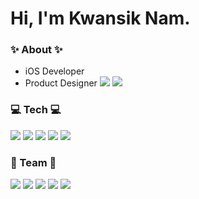 # Hi, I'm Kwansik Nam.

### ✨ About ✨
- iOS Developer
- Product Designer
<a href="https://kwansik.com"><img src="https://img.shields.io/badge/Portfolio-4285F4?style=flat-square&logo=googlechrome&logoColor=white&link=https://kwansik.com"/></a> <a href="https://velog.io/@snack"><img src="https://img.shields.io/badge/Velog-20C997?style=flat-square&logo=velog&logoColor=white&link=https://velog.io/@snack"/></a>

### 💻 Tech 💻
<img src="https://img.shields.io/badge/Swift-F05138?style=flat-square&logo=swift&logoColor=white"/> <img src="https://img.shields.io/badge/HTML5-E34F26?style=flat-square&logo=html5&logoColor=white"/> <img src="https://img.shields.io/badge/CSS3-1572B6?style=flat-square&logo=css3&logoColor=white"/> <img src="https://img.shields.io/badge/JavaScript-F7DF1E?style=flat-square&logo=javascript&logoColor=black"/> <img src="https://img.shields.io/badge/Firebase-FFCA28?style=flat-square&logo=firebase&logoColor=black"/>


### 👏 Team 👏
<img src="https://img.shields.io/badge/Git-F05032?style=flat-square&logo=git&logoColor=white"/> <img src="https://img.shields.io/badge/confluence-172B4D?style=flat-square&logo=confluence&logoColor=white"/> <img src="https://img.shields.io/badge/Jira-0052CC?style=flat-square&logo=Jira&logoColor=white"/> <img src="https://img.shields.io/badge/Slack-4A154B?style=flat-square&logo=slack&logoColor=white"/> <img src="https://img.shields.io/badge/Trello-0052CC?style=flat-square&logo=trello&logoColor=white"/>
